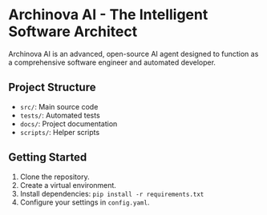 # Archinova AI - The Intelligent Software Architect

Archinova AI is an advanced, open-source AI agent designed to function as a comprehensive software engineer and automated developer.

## Project Structure

- `src/`: Main source code
- `tests/`: Automated tests
- `docs/`: Project documentation
- `scripts/`: Helper scripts

## Getting Started

1. Clone the repository.
2. Create a virtual environment.
3. Install dependencies: `pip install -r requirements.txt`
4. Configure your settings in `config.yaml`.